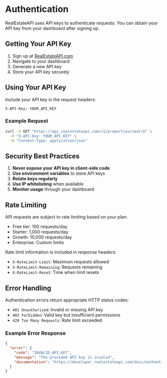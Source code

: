 # Authentication

RealEstateAPI uses API keys to authenticate requests. You can obtain your API key from your dashboard after signing up.

## Getting Your API Key

1. Sign up at [RealEstateAPI.com](https://www.realestateapi.com)
2. Navigate to your dashboard
3. Generate a new API key
4. Store your API key securely

## Using Your API Key

Include your API key in the request headers:

```
X-API-Key: YOUR_API_KEY
```

### Example Request

```bash
curl -X GET "https://api.realestateapi.com/v1/properties/search" \
  -H "X-API-Key: YOUR_API_KEY" \
  -H "Content-Type: application/json"
```

## Security Best Practices

1. **Never expose your API key in client-side code**
2. **Use environment variables** to store API keys
3. **Rotate keys regularly**
4. **Use IP whitelisting** when available
5. **Monitor usage** through your dashboard

## Rate Limiting

API requests are subject to rate limiting based on your plan:
- Free tier: 100 requests/day
- Starter: 1,000 requests/day
- Growth: 10,000 requests/day
- Enterprise: Custom limits

Rate limit information is included in response headers:
- `X-RateLimit-Limit`: Maximum requests allowed
- `X-RateLimit-Remaining`: Requests remaining
- `X-RateLimit-Reset`: Time when limit resets

## Error Handling

Authentication errors return appropriate HTTP status codes:
- `401 Unauthorized`: Invalid or missing API key
- `403 Forbidden`: Valid key but insufficient permissions
- `429 Too Many Requests`: Rate limit exceeded

### Example Error Response

```json
{
  "error": {
    "code": "INVALID_API_KEY",
    "message": "The provided API key is invalid",
    "documentation": "https://developer.realestateapi.com/docs/authentication"
  }
}
```